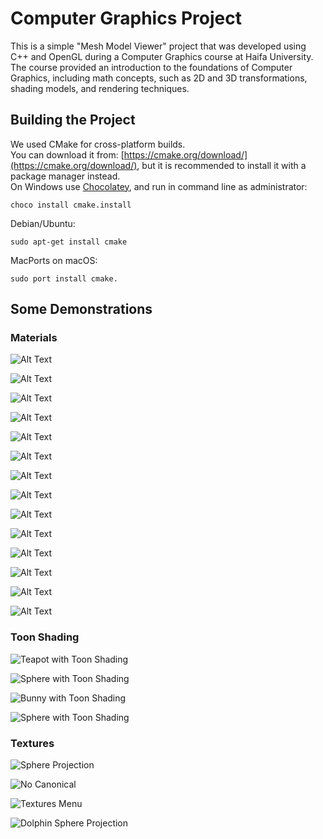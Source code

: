 # Computer Graphics Project
This is a simple "Mesh Model Viewer" project that was developed using C++ and OpenGL during a Computer Graphics course at Haifa University.  
The course provided an introduction to the foundations of Computer Graphics, including math concepts, such as 2D and 3D transformations, shading models, and rendering techniques.  

## Building the Project
We used CMake for cross-platform builds.  
You can download it from: [https://cmake.org/download/](https://cmake.org/download/), but it is recommended to install it with a package manager instead.  
On Windows use [Chocolatey](https://chocolatey.org/install), and run in command line as administrator:  
```
choco install cmake.install
```
Debian/Ubuntu:
```
sudo apt-get install cmake
```
MacPorts on macOS:
```
sudo port install cmake.
```

## Some Demonstrations

### Materials

![Alt Text](Assignment3Report/images/teapot1.png) 
  
![Alt Text](Assignment3Report/images/teapot2.png) 

![Alt Text](Assignment3Report/images/horse.png)

![Alt Text](Assignment3Report/images/Assignment3_phong_horse4.png) 
  
![Alt Text](Assignment3Report/images/Assignment3_phong_horse5.png)
  
![Alt Text](Assignment3Report/images/rabbit1.png) 

![Alt Text](Assignment3Report/images/rabbit2.png) 

![Alt Text](Assignment3Report/images/rabbit3.png) 

![Alt Text](Assignment3Report/images/beethoven1.png)

![Alt Text](Assignment3Report/images/beethoven2.png) 
  
![Alt Text](Assignment3Report/images/beethoven3.png)

![Alt Text](Assignment3Report/images/cow1.png) 
  
![Alt Text](Assignment3Report/images/cow2.png)

![Alt Text](Assignment3Report/images/Assignment3_phong_eli4os.png)
  

### Toon Shading
  
![Teapot with Toon Shading](Assignment3Report/images/Assignment3_teapot_toonshading_green.png) 

![Sphere with Toon Shading](Assignment3Report/images/Assignment3_orange_toon_cow.png) 
  
![Bunny with Toon Shading](Assignment3Report/images/Assignment3_orange_toon_rabbit.png)  
  
![Sphere with Toon Shading](Assignment3Report/images/sphere.png)  

### Textures

![Sphere Projection](Assignment3Report/images/Assignment3_texture_checker_teapot.png)  
    
![No Canonical](Assignment3Report/images/Assignment3_duck1.png)  

![Textures Menu](Assignment3Report/images/Assignment3_fire_sphere.png)  
    
![Dolphin Sphere Projection](Assignment3Report/images/Assignment3_sphere_rock.png)  